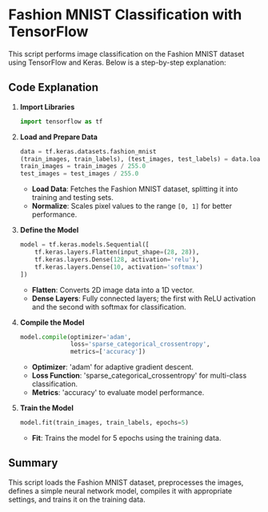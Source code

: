 # Fashion MNIST Classification with TensorFlow

This script performs image classification on the Fashion MNIST dataset using TensorFlow and Keras. Below is a step-by-step explanation:

## Code Explanation

1. **Import Libraries**
    ```python
    import tensorflow as tf
    ```

2. **Load and Prepare Data**
    ```python
    data = tf.keras.datasets.fashion_mnist
    (train_images, train_labels), (test_images, test_labels) = data.load_data()
    train_images = train_images / 255.0
    test_images = test_images / 255.0
    ```
    - **Load Data**: Fetches the Fashion MNIST dataset, splitting it into training and testing sets.
    - **Normalize**: Scales pixel values to the range `[0, 1]` for better performance.

3. **Define the Model**
    ```python
    model = tf.keras.models.Sequential([
        tf.keras.layers.Flatten(input_shape=(28, 28)),
        tf.keras.layers.Dense(128, activation='relu'),
        tf.keras.layers.Dense(10, activation='softmax')
    ])
    ```
    - **Flatten**: Converts 2D image data into a 1D vector.
    - **Dense Layers**: Fully connected layers; the first with ReLU activation and the second with softmax for classification.

4. **Compile the Model**
    ```python
    model.compile(optimizer='adam',
                  loss='sparse_categorical_crossentropy',
                  metrics=['accuracy'])
    ```
    - **Optimizer**: 'adam' for adaptive gradient descent.
    - **Loss Function**: 'sparse_categorical_crossentropy' for multi-class classification.
    - **Metrics**: 'accuracy' to evaluate model performance.

5. **Train the Model**
    ```python
    model.fit(train_images, train_labels, epochs=5)
    ```
    - **Fit**: Trains the model for 5 epochs using the training data.

## Summary

This script loads the Fashion MNIST dataset, preprocesses the images, defines a simple neural network model, compiles it with appropriate settings, and trains it on the training data.
